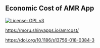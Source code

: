 ## Economic Cost of AMR App

[![License: GPL v3](https://img.shields.io/badge/License-GPLv3-blue.svg)](https://www.gnu.org/licenses/gpl-3.0)

https://moru.shinyapps.io/amrcost/

https://doi.org/10.1186/s13756-018-0384-3
